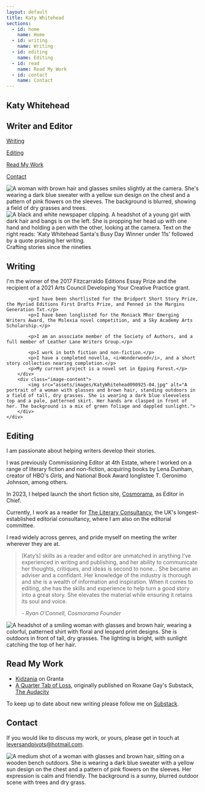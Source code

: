 ```yaml
---
layout: default
title: Katy Whitehead
sections:
  - id: home
    name: Home
  - id: writing
    name: Writing
  - id: editing
    name: Editing
  - id: read
    name: Read My Work
  - id: contact
    name: Contact
---
```


<section id="home">
    <div class="section-content">
        <div class="text-content">
            <h1 class="main-title">Katy Whitehead</h1>
            <h1>Writer and Editor</h1>
            <p><a href="#writing">Writing</a></p>
            <p><a href="#editing">Editing</a></p>
            <p><a href="#read">Read My Work</a></p>
            <p><a href="#contact">Contact</a></p>
        </div>
        <div class="image-content">
            <img src="assets/images/KatyWhitehead090925-11.jpg" alt="A woman with brown hair and glasses smiles slightly at the camera. She's wearing a dark blue sweater with a yellow sun design on the chest and a pattern of pink flowers on the sleeves. The background is blurred, showing a field of dry grasses and trees.">
        </div>
    </div>
</section>

<section id="banner">
    <img src="assets/images/newspaper.png" alt="A black and white newspaper clipping. A headshot of a young girl with dark hair and bangs is on the left. She is propping her head up with one hand and holding a pen with the other, looking at the camera. Text on the right reads: 'Katy Whitehead Santa's Busy Day Winner under 11s' followed by a quote praising her writing.">
    <div class="banner-text">Crafting stories since the nineties</div>
</section>

<section id="writing">
    <div class="section-content">
        <div class="text-content">
            <h1>Writing</h1>
            <p>I'm the winner of the 2017 Fitzcarraldo Editions Essay Prize and the recipient of a 2021 Arts Council Developing Your Creative Practice grant.</p>
        
            <p>I have been shortlisted for the Bridport Short Story Prize, the Myriad Editions First Drafts Prize, and Penned in the Margins Generation Txt.</p>
            <p>I have been longlisted for the Moniack Mhor Emerging Writers Award, the Mslexia novel competition, and a Sky Academy Arts Scholarship.</p>
        
            <p>I am an associate member of the Society of Authors, and a full member of Leather Lane Writers Group.</p>
        
            <p>I work in both fiction and non-fiction.</p>
            <p>I have a completed novella, <i>Wonderwood</i>, and a short story collection nearing completion.</p>
            <p>My current project is a novel set in Epping Forest.</p>
        </div>
        <div class="image-content">
            <img src="assets/images/KatyWhitehead090925-04.jpg" alt="A portrait of a woman with glasses and brown hair, standing outdoors in a field of tall, dry grasses. She is wearing a dark blue sleeveless top and a pale, patterned skirt. Her hands are clasped in front of her. The background is a mix of green foliage and dappled sunlight.">
        </div>
    </div>
</section>

<section id="editing">
    <div class="section-content">
        <div class="text-content">
            <h1>Editing</h1>
            <p>I am passionate about helping writers develop their stories.</p>
            <p>I was previously Commissioning Editor at 4th Estate, where I worked on a range of literary fiction and non-fiction, acquiring books by Lena Dunham, creator of HBO's <i>Girls</i>, and National Book Award longlistee T. Geronimo Johnson, among others.</p>
            <p>In 2023, I helped launch the short fiction site, <a href="https://cosmorama.site/">Cosmorama</a>, as Editor in Chief.</p>
            <p>Currently, I work as a reader for <a href="https://literaryconsultancy.co.uk/">The Literary Consultancy</a>, the UK's longest-established editorial consultancy, where I am also on the editorial committee.</p>
            <p>I read widely across genres, and pride myself on meeting the writer wherever they are at.</p>
            <blockquote>
                <p>[Katy’s] skills as a reader and editor are unmatched in anything I’ve experienced in writing and publishing, and her ability to communicate her thoughts, critiques, and ideas is second to none… She became an adviser and a confidant. Her knowledge of the industry is thorough and she is a wealth of information and inspiration. When it comes to editing, she has the skills and experience to help turn a good story into a great story. She elevates the material while ensuring it retains its soul and voice.</p>
                <cite>- Ryan O’Connell, Cosmorama Founder</cite>
            </blockquote>
        </div>
        <div class="image-content">
            <img src="assets/images/KatyWhitehead090925-01.jpg" alt="A headshot of a smiling woman with glasses and brown hair, wearing a colorful, patterned shirt with floral and leopard print designs. She is outdoors in front of tall, dry grasses. The lighting is bright, with sunlight catching the top of her hair.">
        </div>
    </div>
</section>

<section id="read">
    <div class="section-content">
        <div class="centered-text-content">
            <h1>Read My Work</h1>
            <ul>
                <li><a href="https://granta.com/kidzania/">Kidzania</a> on Granta</li>
                <li><a href="/a-quarter-tab-of-loss/">A Quarter Tab of Loss</a>, originally published on Roxane Gay's Substack, <a href="https://audacity.substack.com/p/a-quarter-tab-of-loss">The Audacity</a></li>
            </ul>
            <p>To keep up to date about new writing please follow me on <a href="https://substack.com/@katynophone">Substack</a>.</p>
        </div>
    </div>
</section>

<section id="contact">
    <div class="section-content">
        <div class="text-content">
            <h1>Contact</h1>
            <p>If you would like to discuss my work, or yours, please get in touch at <a href="mailto:leversandpivots@hotmail.com">leversandpivots@hotmail.com</a>.</p>
        </div>
        <div class="image-content">
            <img src="assets/images/KatyWhitehead090925-20.jpg" alt="A medium shot of a woman with glasses and brown hair, sitting on a wooden bench outdoors. She is wearing a dark blue sweater with a yellow sun design on the chest and a pattern of pink flowers on the sleeves. Her expression is calm and friendly. The background is a sunny, blurred outdoor scene with trees and dry grass.">
        </div>
    </div>
</section>